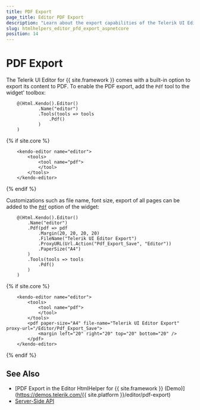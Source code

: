 ```yaml
---
title: PDF Export
page_title: Editor PDF Export
description: "Learn about the export capabilities of the Telerik UI Editor component for {{ site.framework }}."
slug: htmlhelpers_editor_pfd_export_aspnetcore
position: 14
---
```


# PDF Export

The Telerik UI Editor for {{ site.framework }} comes with a built-in option to export its content to PDF. To enable the PDF export, add the `Pdf` tool to the widget' toolbox:

```HtmlHelper
    @(Html.Kendo().Editor()
            .Name("editor")
            .Tools(tools => tools
                .Pdf()
            )
    )
```
{% if site.core %}
```TagHelper
    <kendo-editor name="editor">
        <tools>
	 	    <tool name="pdf">
	 	    </tool>
	    </tools>
    </kendo-editor>
```
{% endif %}

Customizations such as file name, font size, export of all pages can be added to the [`Pdf`](/api/kendo.mvc.ui.fluent/editorpdfsettingsbuilder) option of the widget:

```HtmlHelper
    @(Html.Kendo().Editor()
        .Name("editor")
        .Pdf(pdf => pdf
            .Margin(20, 20, 20, 20)
            .FileName("Telerik UI Editor Export")
            .ProxyURL(Url.Action("Pdf_Export_Save", "Editor"))
            .PaperSize("A4")
        )
        .Tools(tools => tools
            .Pdf()
        )
    )
```
{% if site.core %}
```TagHelper
    <kendo-editor name="editor">
        <tools>
	 	    <tool name="pdf">
	 	    </tool>
	    </tools>
	    <pdf paper-size="A4" file-name="Telerik UI Editor Export" proxy-url="/Editor/Pdf_Export_Save">
            <margin left="20" right="20" top="20" bottom="20" />
	    </pdf>
    </kendo-editor>
```
{% endif %}

## See Also

* [PDF Export in the Editor HtmlHelper for {{ site.framework }} (Demo)](https://demos.telerik.com/{{ site.platform }}/editor/pdf-export)
* [Server-Side API](/api/editor)
